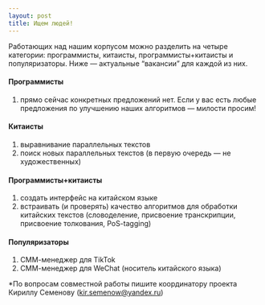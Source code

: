 ```yaml
---
layout: post
title: Ищем людей!
---
```


<p class="message">
Работающих над нашим корпусом можно разделить на четыре категории: программисты, китаисты, программисты+китаисты и популяризаторы. Ниже — актуальные “вакансии” для каждой из них.
</p>

#### Программисты
1. прямо сейчас конкретных предложений нет. Если у вас есть любые предложения по улучшению наших алгоритмов — милости просим!

#### Китаисты
1. выравнивание параллельных текстов
2. поиск новых параллельных текстов (в первую очередь — не художественных)

#### Программисты+китаисты
1. создать интерфейс на китайском языке
2. встраивать (и проверять) качество алгоритмов для обработки китайских текстов (словоделение, присвоение транскрипции, присвоение толкования, PoS-tagging)

#### Популяризаторы
1. СММ-менеджер для TikTok
2. СММ-менеджер для WeChat (носитель китайского языка)

*По вопросам совместной работы пишите координатору проекта Кириллу Семенову (kir.semenow@yandex.ru)

